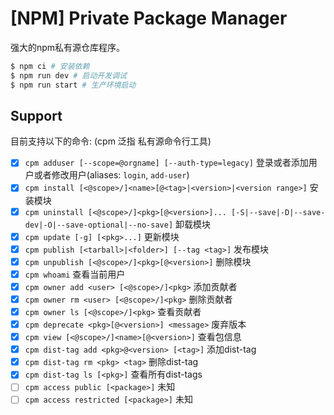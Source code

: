 # [NPM] Private Package Manager

强大的npm私有源仓库程序。

```bash
$ npm ci # 安装依赖
$ npm run dev # 启动开发调试
$ npm run start # 生产环境启动
```

## Support

目前支持以下的命令: (cpm 泛指 私有源命令行工具)

- [x] `cpm adduser [--scope=@orgname] [--auth-type=legacy]` 登录或者添加用户或者修改用户(aliases: `login`, `add-user`)
- [x] `cpm install [<@scope>/]<name>[@<tag>|<version>|<version range>]` 安装模块
- [x] `cpm uninstall [<@scope>/]<pkg>[@<version>]... [-S|--save|-D|--save-dev|-O|--save-optional|--no-save]` 卸载模块
- [x] `cpm update [-g] [<pkg>...]` 更新模块
- [x] `cpm publish [<tarball>|<folder>] [--tag <tag>]` 发布模块
- [x] `cpm unpublish [<@scope>/]<pkg>[@<version>]` 删除模块
- [x] `cpm whoami` 查看当前用户
- [x] `cpm owner add <user> [<@scope>/]<pkg>` 添加贡献者
- [x] `cpm owner rm <user> [<@scope>/]<pkg>` 删除贡献者
- [x] `cpm owner ls [<@scope>/]<pkg>` 查看贡献者
- [x] `cpm deprecate <pkg>[@<version>] <message>` 废弃版本
- [x] `cpm view [<@scope>/]<name>[@<version>]` 查看包信息
- [x] `cpm dist-tag add <pkg>@<version> [<tag>]` 添加dist-tag
- [x] `cpm dist-tag rm <pkg> <tag>` 删除dist-tag
- [x] `cpm dist-tag ls [<pkg>]` 查看所有dist-tags
- [ ] `cpm access public [<package>]` 未知
- [ ] `cpm access restricted [<package>]` 未知